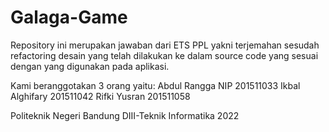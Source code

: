 # Galaga-Game
Repository ini merupakan jawaban dari ETS PPL yakni terjemahan sesudah refactoring desain yang telah dilakukan ke dalam source code yang sesuai dengan yang digunakan pada aplikasi.

Kami beranggotakan 3 orang yaitu:
Abdul Rangga NIP	 201511033
Ikbal Alghifary	   201511042
Rifki Yusran		   201511058

Politeknik Negeri Bandung
DIII-Teknik Informatika
         2022
